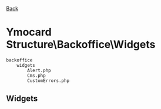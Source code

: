 [Back](/docs?page=ymocard-structure.md)


Ymocard Structure\Backoffice\Widgets
============================

```
backoffice
    widgets
        Alert.php
        Cms.php
        CustomErrors.php
```

Widgets
-------